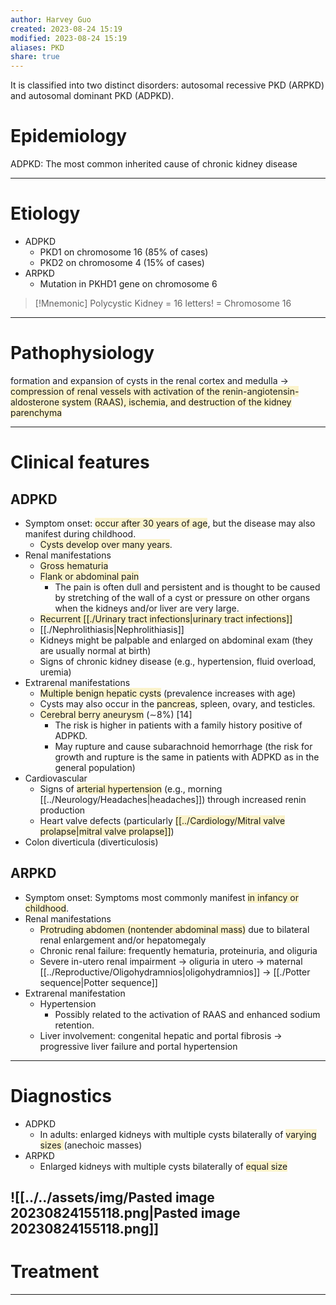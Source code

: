 ```yaml
---
author: Harvey Guo
created: 2023-08-24 15:19
modified: 2023-08-24 15:19
aliases: PKD
share: true
---
```


It is classified into two distinct disorders: autosomal recessive PKD (ARPKD) and autosomal dominant PKD (ADPKD).
# Epidemiology
ADPKD: The most common inherited cause of chronic kidney disease

---
# Etiology
- ADPKD
	- PKD1 on chromosome 16 (85% of cases)
	- PKD2 on chromosome 4 (15% of cases)
 - ARPKD
	 - Mutation in PKHD1 gene on chromosome 6
  
>[!Mnemonic] 
>Polycystic Kidney = 16 letters! = Chromosome 16

---
# Pathophysiology
formation and expansion of cysts in the renal cortex and medulla → <span style="background:rgba(240, 200, 0, 0.2)">compression of renal vessels with activation of the renin-angiotensin-aldosterone system (RAAS), ischemia, and destruction of the kidney parenchyma</span>

---
# Clinical features
## ADPKD
- Symptom onset: <span style="background:rgba(240, 200, 0, 0.2)">occur after 30 years of age</span>, but the disease may also manifest during childhood.
	- <span style="background:rgba(240, 200, 0, 0.2)">Cysts develop over many years</span>.
- Renal manifestations
	- <span style="background:rgba(240, 200, 0, 0.2)">Gross hematuria</span>
	- <span style="background:rgba(240, 200, 0, 0.2)">Flank or abdominal pain</span>
		- The pain is often dull and persistent and is thought to be caused by stretching of the wall of a cyst or pressure on other organs when the kidneys and/or liver are very large.
	- <span style="background:rgba(240, 200, 0, 0.2)">Recurrent [[./Urinary tract infections|urinary tract infections]]</span>
	- [[./Nephrolithiasis|Nephrolithiasis]]
	- Kidneys might be palpable and enlarged on abdominal exam (they are usually normal at birth)
	- Signs of chronic kidney disease (e.g., hypertension, fluid overload, uremia)
 - Extrarenal manifestations 
	- <span style="background:rgba(240, 200, 0, 0.2)">Multiple benign hepatic cysts</span> (prevalence increases with age)
	- Cysts may also occur in the <span style="background:rgba(240, 200, 0, 0.2)">pancreas</span>, spleen, ovary, and testicles. 
	- <span style="background:rgba(240, 200, 0, 0.2)">Cerebral berry aneurysm</span> (∼8%) [14]
		- The risk is higher in patients with a family history positive of ADPKD.
		- May rupture and cause subarachnoid hemorrhage (the risk for growth and rupture is the same in patients with ADPKD as in the general population)
- Cardiovascular 
	- Signs of <span style="background:rgba(240, 200, 0, 0.2)">arterial hypertension</span> (e.g., morning [[../Neurology/Headaches|headaches]]) through increased renin production
	- Heart valve defects (particularly <span style="background:rgba(240, 200, 0, 0.2)">[[../Cardiology/Mitral valve prolapse|mitral valve prolapse]]</span>)
- Colon diverticula (diverticulosis)
## ARPKD
- Symptom onset: Symptoms most commonly manifest <span style="background:rgba(240, 200, 0, 0.2)">in infancy or childhood</span>.
- Renal manifestations
	- <span style="background:rgba(240, 200, 0, 0.2)">Protruding abdomen (nontender abdominal mass)</span> due to bilateral renal enlargement and/or hepatomegaly
	- Chronic renal failure: frequently hematuria, proteinuria, and oliguria
	- Severe in-utero renal impairment → oliguria in utero → maternal [[../Reproductive/Oligohydramnios|oligohydramnios]] → [[./Potter sequence|Potter sequence]]
 - Extrarenal manifestation
	- Hypertension
		- Possibly related to the activation of RAAS and enhanced sodium retention.
	- Liver involvement: congenital hepatic and portal fibrosis → progressive liver failure and portal hypertension

---
# Diagnostics
- ADPKD
	- In adults: enlarged kidneys with multiple cysts bilaterally of <span style="background:rgba(240, 200, 0, 0.2)">varying sizes </span>(anechoic masses)
- ARPKD
	- Enlarged kidneys with multiple cysts bilaterally of <span style="background:rgba(240, 200, 0, 0.2)">equal size</span>

![[../../assets/img/Pasted image 20230824155118.png|Pasted image 20230824155118.png]]
---
# Treatment


---
